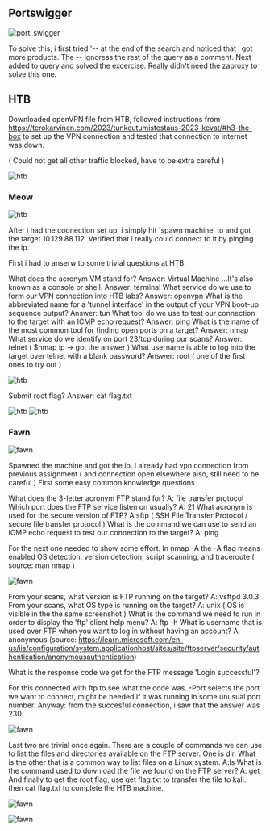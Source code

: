 ## Portswigger

![port_swigger](https://github.com/t-t-r/Penetration-testing-course-2023/blob/main/img/portswigger_solved.jpg)

To solve this, i first tried '-- at the end of the search and noticed that i got more products. The -- ignoress the rest of the query as a comment. Next added to query and solved the excercise. Really didn't need the zaproxy to solve this one.

## HTB

Downloaded openVPN file from HTB, followed instructions from https://terokarvinen.com/2023/tunkeutumistestaus-2023-kevat/#h3-the-box to set up the VPN connection and tested that connection to internet was down. 

( Could not get all other traffic blocked, have to be extra careful )

![htb](https://github.com/t-t-r/Penetration-testing-course-2023/blob/main/img/vpnHTB3.jpg)

### Meow

![htb](https://github.com/t-t-r/Penetration-testing-course-2023/blob/main/img/meow1.jpg)

After i had the coonection set up, i simply hit 'spawn machine' to and got the target 10.129.88.112. Verified that i really could connect to it by pinging the ip.


First i had to anserw to some trivial questions at HTB:

What does the acronym VM stand for? Answer: Virtual Machine
...It's also known as a console or shell.  Answer: terminal
What service do we use to form our VPN connection into HTB labs? Answer: openvpn
What is the abbreviated name for a 'tunnel interface' in the output of your VPN boot-up sequence output? Answer: tun
What tool do we use to test our connection to the target with an ICMP echo request? Answer: ping
What is the name of the most common tool for finding open ports on a target? Answer: nmap
What service do we identify on port 23/tcp during our scans? Answer: telnet ( $nmap ip -> got the answer )
What username is able to log into the target over telnet with a blank password? Answer: root ( one of the first ones to try out )

![htb](https://github.com/t-t-r/Penetration-testing-course-2023/blob/main/img/meow2.jpg)

Submit root flag? Answer: cat flag.txt

![htb](https://github.com/t-t-r/Penetration-testing-course-2023/blob/main/img/meow3.jpg)
![htb](https://github.com/t-t-r/Penetration-testing-course-2023/blob/main/img/meow4.jpg)

### Fawn

![fawn](https://github.com/t-t-r/Penetration-testing-course-2023/blob/main/img/fawn1.jpg)

Spawned the machine and got the ip. I already had vpn connection from previous assignment ( and connection open elsewhere also, still need to be careful ) First some easy common knowledge questions 

What does the 3-letter acronym FTP stand for? A: file transfer protocol
Which port does the FTP service listen on usually? A: 21
What acronym is used for the secure version of FTP? A:sftp ( SSH File Transfer Protocol / secure file transfer protocol )
What is the command we can use to send an ICMP echo request to test our connection to the target? A: ping

For the next one needed to show some effort. In nmap -A the -A flag means enabled OS detection, version detection, script scanning, and traceroute ( source: man nmap )

![fawn](https://github.com/t-t-r/Penetration-testing-course-2023/blob/main/img/fawn2.jpg)

From your scans, what version is FTP running on the target? A: vsftpd 3.0.3
From your scans, what OS type is running on the target? A: unix ( OS is visible in the the same screenshot )
What is the command we need to run in order to display the 'ftp' client help menu? A: ftp -h
What is username that is used over FTP when you want to log in without having an account? A: anonymous
(source: https://learn.microsoft.com/en-us/iis/configuration/system.applicationhost/sites/site/ftpserver/security/authentication/anonymousauthentication)

What is the response code we get for the FTP message 'Login successful'? 

For this connected with ftp to see what the code was. -Port selects the port we want to connect, might be needed if it was running in some unusual port number. Anyway: from the succesful connection, i saw that the answer was 230.

![fawn](https://github.com/t-t-r/Penetration-testing-course-2023/blob/main/img/fawn5.jpg)

Last two are trivial once again.
There are a couple of commands we can use to list the files and directories available on the FTP server. One is dir. What is the other that is a common way to list files on a Linux system. A:ls
What is the command used to download the file we found on the FTP server? A: get
And finally to get the root flag, use get flag.txt to transfer the file to kali. then cat flag.txt to complete the HTB machine.

![fawn](https://github.com/t-t-r/Penetration-testing-course-2023/blob/main/img/fawn6.jpg)

![fawn](https://github.com/t-t-r/Penetration-testing-course-2023/blob/main/img/fawn7.jpg)


